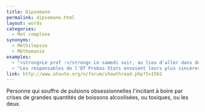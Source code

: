 ```yaml
---
title: Dipsomane
permalink: dipsomane.html
layout: words
categories:
  - Mot complexe
synonyms:
  - Méthilepsie
  - Méthomanie
examples:
  - "<strong>Le prof :</strong> Le samedi soir, au lieu d'aller dans des bouges pour dipsomanes impénitents...<br /><strong>L'amphi :</strong> Monsieur, c'est le gala !<br /><strong>Le prof [un grand sourire] :</strong> Justement ! Faites plutôt cet exercice !<br />"
  - "Les responsables de l'OT Probas-Stats envoient leurs plus sincères satisfecits à l'affidé Poulain pour sa prestation lors de la petite formalité terminale : un \"zéro-faute\" sur toute la copie (seule la toute dernière question n'a pas été traitée) ! Si un jour la modélisation aléatoire (via la marche aléatoire du dipsomane impénitent ou le mouvement brownienvoire lachalien) le tente..."
link: http://www.atoute.org/n/forum/showthread.php?t=1562
---
```


Personne qui souffre de pulsions obsessionnelles l'incitant à boire par crises de grandes quantités de boissons alcoolisées, ou toxiques, ou les deux.

